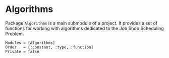 # Algorithms

Package `Algorithms` is a main submodule of a project. It provides a set of functions for working with algorithms dedicated to the Job Shop Scheduling Problem.

```@autodocs
Modules = [Algorithms]
Order   = [:constant, :type, :function]
Private = false
```